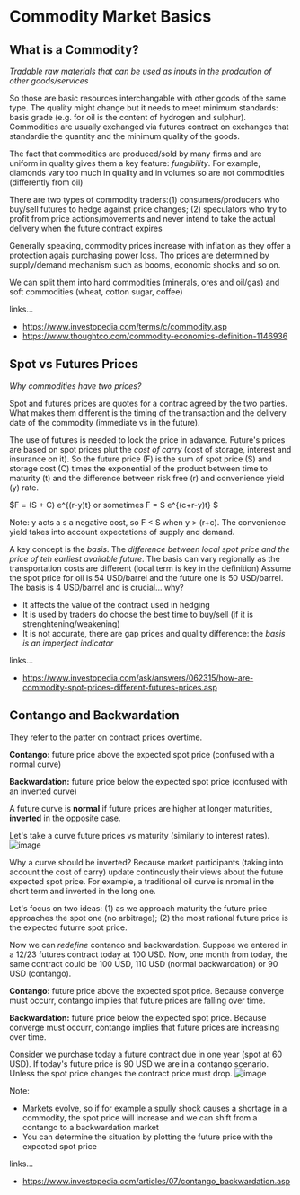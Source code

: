 # Commodity Market Basics

## What is a Commodity?
*Tradable raw materials that can be used as inputs in the prodcution of other goods/services*

So those are basic resources interchangable with other goods of the same type. The quality might change but it needs to meet minimum standards: basis grade (e.g. for oil is the content of hydrogen and sulphur). 
Commodities are usually exchanged via futures contract on exchanges that standardie the quantity and the minimum 
quality of the goods.

The fact that commodities are produced/sold by many firms and are uniform in quality gives them a key feature: *fungibility*.
For example, diamonds vary too much in quality and in volumes so are not commodities (differently from oil)

There are two types of commodity traders:(1) consumers/producers who buy/sell futures to hedge against price changes; 
(2) speculators who try to profit from price actions/movements and never intend to take the actual delivery when the future contract expires 

Generally speaking, commodity prices increase with inflation as they offer a protection agais purchasing power loss. Tho prices are determined by supply/demand mechanism such as booms, economic shocks and so on.

We can split them into hard commodities (minerals, ores and oil/gas) and soft commodities (wheat, cotton sugar, coffee)

links...

- https://www.investopedia.com/terms/c/commodity.asp
- https://www.thoughtco.com/commodity-economics-definition-1146936
## Spot vs Futures Prices

*Why commodities have two prices?*

Spot and futures prices are quotes for a contrac agreed by the two parties. What makes them different is the 
timing of the transaction and the delivery date of the commodity (immediate vs in the future).

The use of futures is needed to lock the price in adavance. Future's prices are based on spot prices plut the *cost of carry* (cost of storage, interest and insurance on it).
So the future price (F) is the sum of spot price (S) and storage cost (C) times the exponential of the product between time to maturity (t) and the difference between risk free (r) and convenience yield (y) rate.

$F = (S + C) e^{(r-y)t} or sometimes F = S e^{(c+r-y)t} $

Note: y acts a s a negative cost, so F < S when y > (r+c). The convenience yield takes into account expectations of supply and demand.

A key concept is the *basis*. The *difference between local spot price and the price of teh earliest available future*. The basis can vary regionally as the transportation costs are different (local term is key in the definition)
Assume the spot price for oil is 54 USD/barrel and the future one is 50 USD/barrel. The basis is 4 USD/barrel and is crucial... why?

- It affects the value of the contract used in hedging
- It is used by traders do choose the best time to buy/sell (if it is strenghtening/weakening)
- It is not accurate, there are gap prices and quality difference: the *basis is an imperfect indicator*

links...

- https://www.investopedia.com/ask/answers/062315/how-are-commodity-spot-prices-different-futures-prices.asp

## Contango and Backwardation

They refer to the patter on contract prices overtime. 

**Contango:** future price above the expected spot price (confused with a normal curve)

**Backwardation:** future price below the expected spot price (confused with an inverted curve)

A future curve is **normal** if future prices are higher at longer maturities, **inverted** in the opposite case.

Let's take a curve future prices vs maturity (similarly to interest rates). 
![image](https://github.com/user-attachments/assets/ed964439-b816-4287-9351-28de9627ca21)

Why a curve should be inverted? Because market participants (taking into account the cost of carry) update continously their
views about the future expected spot price. For example, a traditional oil curve is nromal in the short term and inverted in the long one.

Let's focus on two ideas: (1) as we approach maturity the future price approaches the spot one (no arbitrage); 
(2) the most rational future price is the expected futurre spot price.

Now we can *redefine* contanco and backwardation. Suppose we entered in a 12/23 futures contract today at 100 USD. Now, one month from today,
the same contract could be 100 USD, 110 USD (normal backwardation) or 90 USD (contango).

**Contango:** future price above the expected spot price. Because converge must occurr, contango
implies that future prices are falling over time. 

**Backwardation:** future price below the expected spot price. Because converge must occurr, contango
implies that future prices are increasing over time. 

Consider we purchase today a future contract due in one year (spot at 60 USD). If today's future price is 
90 USD we are in a contango scenario. Unless the spot price changes the contract price must drop.
![image](https://github.com/user-attachments/assets/614e1951-5ac5-4db2-a7c6-bd6955f44c53)

Note:

- Markets evolve, so if for example a spully shock causes a shortage in a commodity, the spot price will
increase and we can shift from a contango to a backwardation market
- You can determine the situation by plotting the future price with the expected spot price

links...

- https://www.investopedia.com/articles/07/contango_backwardation.asp
